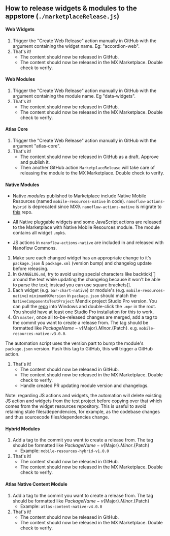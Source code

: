 ## How to release widgets & modules to the appstore (`./marketplaceRelease.js`)

#### Web Widgets

1. Trigger the "Create Web Release" action manually in GitHub with the argument containing the widget name. Eg: "accordion-web".
2. That's it!
    - The content should now be released in GitHub.
    - The content should now be released in the MX Marketplace. Double check to verify.

#### Web Modules

1. Trigger the "Create Web Release" action manually in GitHub with the argument containing the module name. Eg "data-widgets".
2. That's it!
    - The content should now be released in GitHub.
    - The content should now be released in the MX Marketplace. Double check to verify.

#### Atlas Core

1. Trigger the "Create Web Release" action manually in GitHub with the argument "atlas-core".
2. That's it!
    - The content should now be released in GitHub as a draft. Approve and publish it.
    - Then another GitHub action `MarketplaceRelease` will take care of releasing the module to the MX Marketplace. Double check to verify.

#### Native Modules

-   Native _modules_ published to Marketplace include Native Mobile Resources (named `mobile-resources-native` in code). `nanoflow-actions-hybrid` is deprecated since MX9. `nanoflow-actions-native` is migrate to [this](https://github.com/mendix/nanoflow-commons) repo.

-   All Native pluggable widgets and some JavaScript actions are released to the Marketplace with Native Mobile Resources module. The module contains all widget `.mpk`s.

-   JS actions in `nanoflow-actions-native` are included in and released with Nanoflow Commons.

1. Make sure each changed widget has an appropriate change to it's `package.json` & `package.xml` (version bump) and changelog update before releasing.
2. In `CHANGELOG.md`, try to avoid using special characters like backtick[`] around the text while updating the changelog because it won't be able to parse the text; instead you can use square brackets[].
3. Each widget (e.g. `bar-chart-native`) or module's (e.g. `mobile-resources-native`) `minimumMXVersion` in `package.json` should match the `NativeComponentsTestProject` Mendix project Studio Pro version. You can pull the [repo](https://github.com/mendix/Native-Mobile-Resources) into Windows and double-click the `.mpr` in the root. You should have at least one Studio Pro installation for this to work.
4. On `master`, once all to-be-released changes are merged, add a tag to the commit you want to create a release from. The tag should
   be formatted like ${PackageName}-v${Major}.${Minor}.${Patch}. e.g. `mobile-resources-native-v3.0.0`.

The automation script uses the version part to bump the module's `package.json` version. Push this tag to GitHub, this will trigger a GitHub action.

1. That's it!
    - The content should now be released in GitHub.
    - The content should now be released in the MX Marketplace. Double check to verify.
    - Handle created PR updating module version and changelogs.

Note: regarding JS actions and widgets, the automation will delete existing JS action and widgets from the test project before copying over that which comes from the widget resources repository. This is useful to avoid retaining stale files/dependencies, for example, as the codebase changes and thus sourcecode files/dependencies change.

#### Hybrid Modules

1. Add a tag to the commit you want to create a release from. The tag should be formatted like ${PackageName}-v${Major}.${Minor}.${Patch}
    - Example: `mobile-resources-hybrid-v1.0.0`
1. That's it!
    - The content should now be released in GitHub.
    - The content should now be released in the MX Marketplace. Double check to verify.

#### Atlas Native Content Module

1. Add a tag to the commit you want to create a release from. The tag should be formatted like ${PackageName}-v${Major}.${Minor}.${Patch}
    - Example: `atlas-content-native-v4.0.0`
1. That's it!
    - The content should now be released in GitHub.
    - The content should now be released in the MX Marketplace. Double check to verify.
